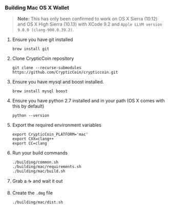 ### Building Mac OS X Wallet

> **Note:** This has only been confirmed to work on OS X Sierra (10.12) and OS X High Sierra (10.13) with XCode 9.2 and `Apple LLVM version 9.0.0 (clang-900.0.39.2)`.


1. Ensure you have git installed
    
    ```shell
    brew install git
    ```
2. Clone CrypticCoin repository
    
    ```shell
    git clone --recurse-submodules https://github.com/CrypticCoin/crypticcoin.git
    ```

3. Ensure you have mysql and boost installed.
    
    ```shell
    brew install mysql boost
    ```

4. Ensure you have python 2.7 installed and in your path (OS X comes with this by default)

    ```shell
    python --version
    ```

5. Export the required environment variables

    ```shell
    export CrypticCoin_PLATFORM='mac'
    export CXX=clang++
    export CC=clang
    ```

6. Run your build commands

    ```shell
    ./building/common.sh
    ./building/mac/requirements.sh
    ./building/mac/build.sh
    ```

7. Grab a :coffee: and wait it out

8. Create the `.dmg` file

    ```shell
    ./building/mac/dist.sh
    ```

